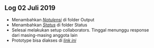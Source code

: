 Log 02 Juli 2019
---
* Menambahkan *[Notulensi](https://github.com/SeedSider/extra191/tree/master/SandBox/SeedSider/Output/2019-07-02-SeedSider-memo01.md)* di folder Output
* Menambahkan *[Status](https://github.com/SeedSider/extra191/blob/master/SandBox/SeedSider/Status/2019-07-02-SeedSider-Status-UPDATE02.md)* di folder Status
* Selesai melakukan setup collaborators. Tinggal menunggu response dari masing-masing anggota lain
* Prototype bisa diakses di *[link ini](https://seedsider.github.io/extra191/)*
